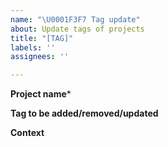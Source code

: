 ```yaml
---
name: "\U0001F3F7️ Tag update"
about: Update tags of projects
title: "[TAG]"
labels: ''
assignees: ''

---
```


**Project name***

**Tag to be added/removed/updated**

**Context**
